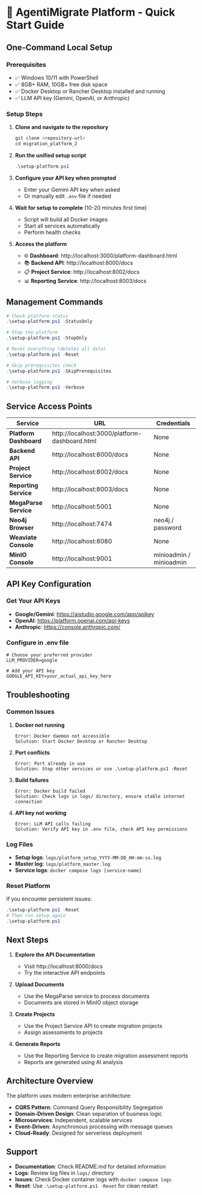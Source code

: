 # 🚀 AgentiMigrate Platform - Quick Start Guide

## **One-Command Local Setup**

### **Prerequisites**
- ✅ Windows 10/11 with PowerShell
- ✅ 8GB+ RAM, 10GB+ free disk space  
- ✅ Docker Desktop or Rancher Desktop installed and running
- ✅ LLM API key (Gemini, OpenAI, or Anthropic)

### **Setup Steps**

1. **Clone and navigate to the repository**
   ```powershell
   git clone <repository-url>
   cd migration_platform_2
   ```

2. **Run the unified setup script**
   ```powershell
   .\setup-platform.ps1
   ```

3. **Configure your API key when prompted**
   - Enter your Gemini API key when asked
   - Or manually edit `.env` file if needed

4. **Wait for setup to complete** (10-20 minutes first time)
   - Script will build all Docker images
   - Start all services automatically
   - Perform health checks

5. **Access the platform**
   - 🌐 **Dashboard**: http://localhost:3000/platform-dashboard.html
   - 📚 **Backend API**: http://localhost:8000/docs
   - 📋 **Project Service**: http://localhost:8002/docs
   - 📊 **Reporting Service**: http://localhost:8003/docs

## **Management Commands**

```powershell
# Check platform status
.\setup-platform.ps1 -StatusOnly

# Stop the platform
.\setup-platform.ps1 -StopOnly

# Reset everything (deletes all data)
.\setup-platform.ps1 -Reset

# Skip prerequisites check
.\setup-platform.ps1 -SkipPrerequisites

# Verbose logging
.\setup-platform.ps1 -Verbose
```

## **Service Access Points**

| Service | URL | Credentials |
|---------|-----|-------------|
| **Platform Dashboard** | http://localhost:3000/platform-dashboard.html | None |
| **Backend API** | http://localhost:8000/docs | None |
| **Project Service** | http://localhost:8002/docs | None |
| **Reporting Service** | http://localhost:8003/docs | None |
| **MegaParse Service** | http://localhost:5001 | None |
| **Neo4j Browser** | http://localhost:7474 | neo4j / password |
| **Weaviate Console** | http://localhost:8080 | None |
| **MinIO Console** | http://localhost:9001 | minioadmin / minioadmin |

## **API Key Configuration**

### **Get Your API Keys**
- **Google/Gemini**: https://aistudio.google.com/app/apikey
- **OpenAI**: https://platform.openai.com/api-keys
- **Anthropic**: https://console.anthropic.com/

### **Configure in .env file**
```env
# Choose your preferred provider
LLM_PROVIDER=google

# Add your API key
GOOGLE_API_KEY=your_actual_api_key_here
```

## **Troubleshooting**

### **Common Issues**

1. **Docker not running**
   ```
   Error: Docker daemon not accessible
   Solution: Start Docker Desktop or Rancher Desktop
   ```

2. **Port conflicts**
   ```
   Error: Port already in use
   Solution: Stop other services or use .\setup-platform.ps1 -Reset
   ```

3. **Build failures**
   ```
   Error: Docker build failed
   Solution: Check logs in logs/ directory, ensure stable internet connection
   ```

4. **API key not working**
   ```
   Error: LLM API calls failing
   Solution: Verify API key in .env file, check API key permissions
   ```

### **Log Files**
- **Setup logs**: `logs/platform_setup_YYYY-MM-DD_HH-mm-ss.log`
- **Master log**: `logs/platform_master.log`
- **Service logs**: `docker compose logs [service-name]`

### **Reset Platform**
If you encounter persistent issues:
```powershell
.\setup-platform.ps1 -Reset
# Then run setup again
.\setup-platform.ps1
```

## **Next Steps**

1. **Explore the API Documentation**
   - Visit http://localhost:8000/docs
   - Try the interactive API endpoints

2. **Upload Documents**
   - Use the MegaParse service to process documents
   - Documents are stored in MinIO object storage

3. **Create Projects**
   - Use the Project Service API to create migration projects
   - Assign assessments to projects

4. **Generate Reports**
   - Use the Reporting Service to create migration assessment reports
   - Reports are generated using AI analysis

## **Architecture Overview**

The platform uses modern enterprise architecture:
- **CQRS Pattern**: Command Query Responsibility Segregation
- **Domain-Driven Design**: Clean separation of business logic
- **Microservices**: Independent, scalable services
- **Event-Driven**: Asynchronous processing with message queues
- **Cloud-Ready**: Designed for serverless deployment

## **Support**

- **Documentation**: Check README.md for detailed information
- **Logs**: Review log files in `logs/` directory
- **Issues**: Check Docker container logs with `docker compose logs`
- **Reset**: Use `.\setup-platform.ps1 -Reset` for clean restart
